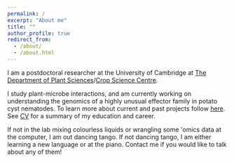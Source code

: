 ```yaml
---
permalink: /
excerpt: "About me"
title: ""
author_profile: true
redirect_from: 
  - /about/
  - /about.html
---
```


I am a postdoctoral researcher at the University of Cambridge at [The Department of Plant Sciences](https://www.plantsci.cam.ac.uk/directory/unnati-sonawala)/[Crop Science Centre](https://www.cropsciencecentre.org/staff/unnati-sonawala). 

I study plant-microbe interactions, and am currently working on understanding the genomics of a highly unusual effector family in potato cyst nematodes. To learn more about current and past projects follow [here](projects). See [CV](cv) for a summary of my education and career. 

If not in the lab mixing colourless liquids or wrangling some 'omics data at the computer, I am out dancing tango. If not dancing tango, I am either learning a new language or at the piano. Contact me if you would like to talk about any of them!




